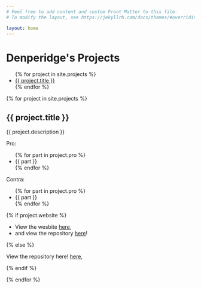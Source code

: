 ```yaml
---
# Feel free to add content and custom Front Matter to this file.
# To modify the layout, see https://jekyllrb.com/docs/themes/#overriding-theme-defaults

layout: home
---
```


<h1>Denperidge's Projects</h1>
<ul>
{% for project in site.projects %}
<li><a href="{{ project.slug }}">{{ project.title }}</a></li>
{% endfor %}
</ul>

{% for project in site.projects %}

<h2 id="{{ project.slug }}">{{ project.title }}</h2>

<object data="https://gh-card.dev/repos/{{ project.repoowner }}/{{ project.reponame }}.svg"></object>

<p>{{ project.description }}</p>

<p>Pro:</p>
<ul>
    {% for part in project.pro %}
    <li>{{ part }}</li>
    {% endfor %}
</ul>

<p>Contra:</p>
<ul>
    {% for part in project.pro %}
    <li>{{ part }}</li>
    {% endfor %}
</ul>


{% if project.website %}
<ul>
    <li>View the wesbite <a href="{{ projects.website }}">here</a>,</li>
    <li>and view the repository <a href="https://github.com/{{ project.repoowner }}/{{ project.reponame }}">here</a>!</li>
</ul>
{% else %}
<p>View the repository here! <a href="https://github.com/{{ project.repoowner }}/{{ project.reponame }}">here</a>,</p>
{% endif %}

{% endfor %}